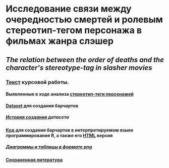 # Исследование связи между очередностью смертей и ролевым стереотип-тегом персонажа в фильмах жанра слэшер
## *The relation  between the order of deaths and the character's stereotype-tag in slasher movies*

### [Текст](https://github.com/edouardmiller/Coursework/blob/main/Курсовая.docx) курсовой работы.
#### Выявленные в ходе анализа [стереотип-теги персонажей](https://github.com/edouardmiller/Coursework/blob/main/Стереотип-теги.docx)
#### [Dataset](https://github.com/edouardmiller/Coursework/blob/main/dataset.xlsx) для создания барчартов
##### [История создания](https://github.com/edouardmiller/Coursework/tree/main/таблицы) датасета
#### [Код](https://github.com/edouardmiller/Coursework/blob/main/research_rmd.rmd) для создания барчартов в интерпретируемом языке программирования R, а также его [HTML](https://github.com/edouardmiller/Coursework/blob/main/research_rmd.html) версия
##### [Диаграммы и таблицы в формате png](https://github.com/edouardmiller/Coursework/tree/main/графики) 
#### [Сохраненная литература](https://github.com/edouardmiller/Coursework/tree/main/книги)
